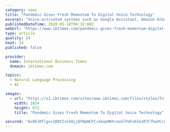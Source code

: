 ```yaml
---
category: news
title: "Pandemic Gives Fresh Momentum To Digital Voice Technology"
excerpt: "Voice-activated systems such as Google Assistant, Amazon Alexa and Apple's Siri have seen strong growth in recent years, and the virus pandemic could accelerate that, analysts say. Voice assistants are not only answering queries and shopping,"
publishedDateTime: 2020-05-10T04:32:00Z
webUrl: "https://www.ibtimes.com/pandemic-gives-fresh-momentum-digital-voice-technology-2973516"
type: article
quality: 24
heat: 24
published: false

provider:
  name: International Business Times
  domain: ibtimes.com

topics:
  - Natural Language Processing
  - AI

images:
  - url: "https://s1.ibtimes.com/sites/www.ibtimes.com/files/styles/full/public/2020/05/10/voice-activated-digital-assistants-such-as-amazons-alexa.jpg"
    width: 1024
    height: 671
    title: "Pandemic Gives Fresh Momentum To Digital Voice Technology"

secured: "bs06JRflgvc1D8tIvCk0jjQYNpWCFC/akop0KhceohlFUFv6IezR7C7hwVCcoTjSF07DOQK1jp58HJ0rF8Bh5fsPjoIwQraYFA4G7KbLJaY+T/RC04wd5KEa+QK65CfUWsatPUCd0JlJT1cL/JH5exTda5ILpO2PkBJzAXYkUugZ/DEWNpSIZlVbYB9Lf5/sIhW9tN7hyWAKdAkmT/1px0hjnH4Z4ZKOsF4i0Q+60+E+4qtsYmlcPtxRn2vYrVKllA2nlsCrD699vBRGXNXfuM34dPTTIsuW3jvqm4hdnCnDZwVCa/YTn8HDhT4d696j;pRjKgrxOkFZ5apRNz0eu9g=="
---
```


